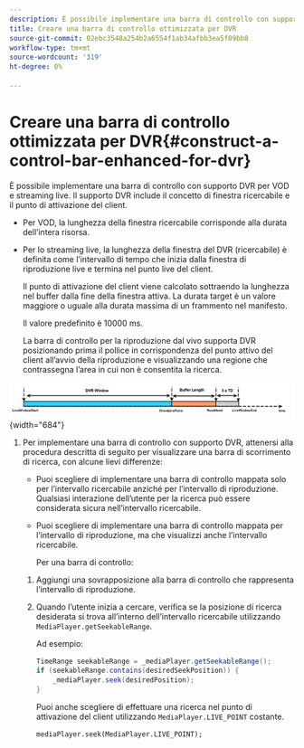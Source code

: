 ```yaml
---
description: È possibile implementare una barra di controllo con supporto DVR per VOD e streaming live. Il supporto DVR include il concetto di finestra ricercabile e il punto di attivazione del client.
title: Creare una barra di controllo ottimizzata per DVR
source-git-commit: 02ebc3548a254b2a6554f1ab34afbb3ea5f09bb8
workflow-type: tm+mt
source-wordcount: '319'
ht-degree: 0%

---
```


# Creare una barra di controllo ottimizzata per DVR{#construct-a-control-bar-enhanced-for-dvr}

È possibile implementare una barra di controllo con supporto DVR per VOD e streaming live. Il supporto DVR include il concetto di finestra ricercabile e il punto di attivazione del client.

* Per VOD, la lunghezza della finestra ricercabile corrisponde alla durata dell’intera risorsa.
* Per lo streaming live, la lunghezza della finestra del DVR (ricercabile) è definita come l’intervallo di tempo che inizia dalla finestra di riproduzione live e termina nel punto live del client.

  Il punto di attivazione del client viene calcolato sottraendo la lunghezza nel buffer dalla fine della finestra attiva. La durata target è un valore maggiore o uguale alla durata massima di un frammento nel manifesto.

  Il valore predefinito è 10000 ms.

  La barra di controllo per la riproduzione dal vivo supporta DVR posizionando prima il pollice in corrispondenza del punto attivo del client all’avvio della riproduzione e visualizzando una regione che contrassegna l’area in cui non è consentita la ricerca.

<!--<a id="fig_37A39A28BA714BA5A2C461357ED5BD41"></a>-->

![](assets/dvr-window.PNG){width="684"}

1. Per implementare una barra di controllo con supporto DVR, attenersi alla procedura descritta di seguito per visualizzare una barra di scorrimento di ricerca, con alcune lievi differenze:

   * Puoi scegliere di implementare una barra di controllo mappata solo per l’intervallo ricercabile anziché per l’intervallo di riproduzione. Qualsiasi interazione dell’utente per la ricerca può essere considerata sicura nell’intervallo ricercabile.
   * Puoi scegliere di implementare una barra di controllo mappata per l’intervallo di riproduzione, ma che visualizzi anche l’intervallo ricercabile.

     Per una barra di controllo:

   1. Aggiungi una sovrapposizione alla barra di controllo che rappresenta l’intervallo di riproduzione.
   1. Quando l’utente inizia a cercare, verifica se la posizione di ricerca desiderata si trova all’interno dell’intervallo ricercabile utilizzando `MediaPlayer.getSeekableRange`.

      Ad esempio:

      ```java
      TimeRange seekableRange = _mediaPlayer.getSeekableRange(); 
      if (seekableRange.contains(desiredSeekPosition)) { 
          _mediaPlayer.seek(desiredPosition); 
      }
      ```

      Puoi anche scegliere di effettuare una ricerca nel punto di attivazione del client utilizzando `MediaPlayer.LIVE_POINT` costante.

      ```
      mediaPlayer.seek(MediaPlayer.LIVE_POINT);
      ```
